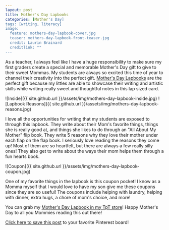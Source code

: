 ```yaml
---
layout: post
title: Mother's Day Lapbooks
categories: [Mother's Day]
tags: [writing, literacy]
image:
  feature: mothers-day-lapbook-cover.jpg
  teaser: mothers-day-lapbook-front-teaser.jpg
  credit: Laurin Brainard
  creditlink: ""
---
```

As a teacher, I always feel like I have a huge responsibility to make sure my first graders create a special and memorable Mother's Day gift to give to their sweet Mommas. My students are always so excited this time of year to channel their creativity into the perfect gift. [Mother's Day Lapbooks](http://bit.ly/mothersdaylapbook) are the perfect gift because my littles are able to showcase their writing and artistic skills while writing really sweet and thoughtful notes in this lap sized card. 

![Inside]({{ site.github.url }}/assets/img/mothers-day-lapbook-inside.jpg)
![Lapbook Reasons]({{ site.github.url }}/assets/img/mothers-day-lapbook-reasons.jpg)

I love all the opportunities for writing that my students are exposed to through this lapbook. They write about their Mom's favorite things, things she is really good at, and things she likes to do through an "All About My Mother" flip book. They write 5 reasons why they love their mother under each flap on the flap book. I seriously love reading the reasons they come up! Most of them are so heartfelt, but there are always a few really silly ones! They also get to write about the ways their mom helps them through a fun hearts book. 

![Coupon]({{ site.github.url }}/assets/img/mothers-day-lapbook-coupon.jpg)

One of my favorite things in the lapbook is this coupon pocket! I know as a Momma myself that I would love to have my son give me these coupons since they are so useful! The coupons include helping with laundry, helping with dinner, extra hugs, a chore of mom's choice, and more!

You can grab my [Mother's Day Lapbook in my TpT store](http://bit.ly/mothersdaylapbook)! Happy Mother's Day to all you Mommies reading this out there! 

[Click here to save this post](https://pin.it/xvfay7u6d5edsd) to your favorite Pinterest board!